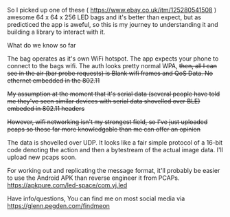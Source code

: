 So I picked up one of these ( https://www.ebay.co.uk/itm/125280541508 ) awesome 64 x 64 x 256 LED bags and it's better than expect, but as predicticed the app is aweful, so this is my journey to understanding it and building a library to interact with it.

What do we know so far

The bag operates as it's own WiFi hotspot. The app expects your phone to connect to the bags wifi.
The auth looks pretty normal WPA, ~~then, all I can see in the air (bar probe requests) is Blank wifi frames and QoS Data. No ethernet embedded in the 802.11~~

~~My assumption at the moment that it's serial data (several people have told me they've seen similar devices with serial data shovelled over BLE) embeded in 802.11 headers~~

~~However, wifi networking isn't my strongest field, so I've just uploaded pcaps so those far more knowledgable than me can offer an opinion~~

The data is shovelled over UDP. It looks like a fair simple protocol of a 16-bit code denoting the action and then a bytestream of the actual image data. I'll upload new pcaps soon.

For working out and replicating the message format, it'll probably be easier to use the Android APK than reverse engineer it from PCAPs. https://apkpure.com/led-space/com.yj.led



Have info/questions, You can find me on most social media via https://glenn.pegden.com/findmeon 
